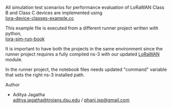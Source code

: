 
All simulation test scenarios for performance evaluation of LoRaWAN Class B and Class C devices are implemented using <br>
<a href='https://github.com/Precision-CyberAg/lorawan/blob/develop/examples/lora-device-classes-example.cc'>lora-device-classes-example.cc</a>

This example file is executed from a different runner project written with python, <br><a href='https://github.com/phanijsp/lora-sim-run-book'>lora-sim-run-book</a>

It is important to have both the projects in the same environment since the runner project requires a fully compiled ns-3 with our updated <a href='https://github.com/Precision-CyberAg/lorawan/'>LoRaWAN</a> module.

In the runner project, the notebook files needs updated "command" variable that sets the right ns-3 installed path. 

Author
- Aditya Jagatha<br>
  aditya.jagatha@trojans.dsu.edu / phani.jsp@gmail.com

